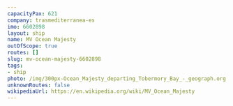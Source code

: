 ```yaml
---
capacityPax: 621
company: trasmediterranea-es
imo: 6602898
layout: ship
name: MV Ocean Majesty
outOfScope: true
routes: []
slug: mv-ocean-majesty-6602898
tags:
- ship
photo: /img/300px-Ocean_Majesty_departing_Tobermory_Bay_-_geograph.org.uk_-_1591499.jpg
unknownRoutes: false
wikipediaUrl: https://en.wikipedia.org/wiki/MV_Ocean_Majesty
---
```

